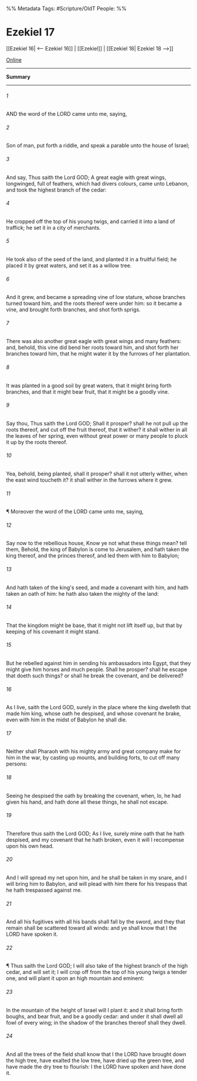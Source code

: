 

%% Metadata
Tags: #Scripture/OldT
People: 
%%
# Ezekiel 17
[[Ezekiel 16| <-- Ezekiel 16]] | [[Ezekiel]] | [[Ezekiel 18| Ezekiel 18 -->]]

[Online](https://churchofjesuschrist.org/study/scriptures/ot/ezek/17?lang=eng)

---
__Summary__



---

###### 1
AND the word of the LORD came unto me, saying,
###### 2
Son of man, put forth a riddle, and speak a parable unto the house of Israel;
###### 3
And say, Thus saith the Lord GOD; A great eagle with great wings, longwinged, full of feathers, which had divers colours, came unto Lebanon, and took the highest branch of the cedar:
###### 4
He cropped off the top of his young twigs, and carried it into a land of traffick; he set it in a city of merchants.
###### 5
He took also of the seed of the land, and planted it in a fruitful field; he placed it by great waters, and set it as a willow tree.
###### 6
And it grew, and became a spreading vine of low stature, whose branches turned toward him, and the roots thereof were under him: so it became a vine, and brought forth branches, and shot forth sprigs.
###### 7
There was also another great eagle with great wings and many feathers: and, behold, this vine did bend her roots toward him, and shot forth her branches toward him, that he might water it by the furrows of her plantation.
###### 8
It was planted in a good soil by great waters, that it might bring forth branches, and that it might bear fruit, that it might be a goodly vine.
###### 9
Say thou, Thus saith the Lord GOD; Shall it prosper?  shall he not pull up the roots thereof, and cut off the fruit thereof, that it wither?  it shall wither in all the leaves of her spring, even without great power or many people to pluck it up by the roots thereof.
###### 10
Yea, behold, being planted, shall it prosper?  shall it not utterly wither, when the east wind toucheth it?  it shall wither in the furrows where it grew.
###### 11
¶ Moreover the word of the LORD came unto me, saying,
###### 12
Say now to the rebellious house, Know ye not what these things mean?  tell them, Behold, the king of Babylon is come to Jerusalem, and hath taken the king thereof, and the princes thereof, and led them with him to Babylon;
###### 13
And hath taken of the king's seed, and made a covenant with him, and hath taken an oath of him: he hath also taken the mighty of the land:
###### 14
That the kingdom might be base, that it might not lift itself up, but that by keeping of his covenant it might stand.
###### 15
But he rebelled against him in sending his ambassadors into Egypt, that they might give him horses and much people.  Shall he prosper?  shall he escape that doeth such things?  or shall he break the covenant, and be delivered?
###### 16
As I live, saith the Lord GOD, surely in the place where the king dwelleth that made him king, whose oath he despised, and whose covenant he brake, even with him in the midst of Babylon he shall die.
###### 17
Neither shall Pharaoh with his mighty army and great company make for him in the war, by casting up mounts, and building forts, to cut off many persons:
###### 18
Seeing he despised the oath by breaking the covenant, when, lo, he had given his hand, and hath done all these things, he shall not escape.
###### 19
Therefore thus saith the Lord GOD; As I live, surely mine oath that he hath despised, and my covenant that he hath broken, even it will I recompense upon his own head.
###### 20
And I will spread my net upon him, and he shall be taken in my snare, and I will bring him to Babylon, and will plead with him there for his trespass that he hath trespassed against me.
###### 21
And all his fugitives with all his bands shall fall by the sword, and they that remain shall be scattered toward all winds: and ye shall know that I the LORD have spoken it.
###### 22
¶ Thus saith the Lord GOD; I will also take of the highest branch of the high cedar, and will set it; I will crop off from the top of his young twigs a tender one, and will plant it upon an high mountain and eminent:
###### 23
In the mountain of the height of Israel will I plant it: and it shall bring forth boughs, and bear fruit, and be a goodly cedar: and under it shall dwell all fowl of every wing; in the shadow of the branches thereof shall they dwell.
###### 24
And all the trees of the field shall know that I the LORD have brought down the high tree, have exalted the low tree, have dried up the green tree, and have made the dry tree to flourish: I the LORD have spoken and have done it.



